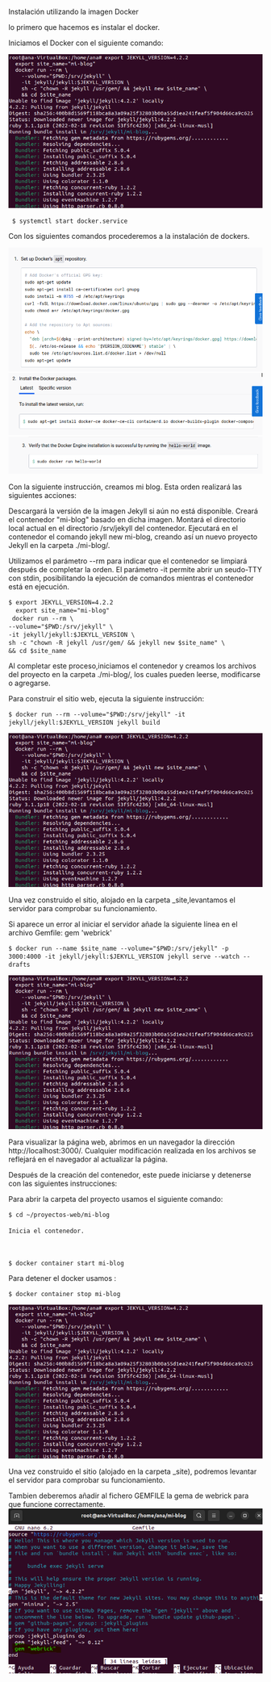 Instalación utilizando la imagen Docker

lo primero que hacemos es instalar el docker.

Iniciamos el Docker con el siguiente comando:

![imagen](../img/Paso1.png)

  

     $ systemctl start docker.service

Con los siguientes comandos procederemos a la instalación de dockers.

![imagen1](../img/instalar1.png)
![imagen2](../img/instalar2.png)
![imagen3](../img/instalar3.png)

Con la siguiente instrucción, creamos  mi blog. Esta orden realizará las siguientes acciones:

  Descargará la versión de la imagen Jekyll si aún no está disponible.
 Creará el contenedor "mi-blog" basado en dicha imagen.
 Montará el directorio local actual en el directorio /srv/jekyll del contenedor.
Ejecutará en el contenedor el comando jekyll new mi-blog, creando así un nuevo proyecto Jekyll en la carpeta ./mi-blog/.

Utilizamos el parámetro --rm para indicar que el contenedor se limpiará después de completar la orden. El parámetro -it permite abrir un seudo-TTY con stdin, posibilitando la ejecución de comandos mientras el contenedor está en ejecución.



    $ export JEKYLL_VERSION=4.2.2
      export site_name="mi-blog"
     docker run --rm \
    --volume="$PWD:/srv/jekyll" \
    -it jekyll/jekyll:$JEKYLL_VERSION \
    sh -c "chown -R jekyll /usr/gem/ && jekyll new $site_name" \
    && cd $site_name

Al completar este proceso,iniciamos el contenedor y creamos los archivos del proyecto en la carpeta ./mi-blog/, los cuales pueden leerse, modificarse o agregarse.

Para construir el sitio web, ejecuta la siguiente instrucción:



    $ docker run --rm --volume="$PWD:/srv/jekyll" -it jekyll/jekyll:$JEKYLL_VERSION jekyll build

![imagen4](../img/Paso1.png)

Una vez construido el sitio, alojado en la carpeta _site,levantamos el servidor para comprobar su funcionamiento.

Si aparece un error al iniciar el servidor añade la siguiente línea en el archivo Gemfile: gem 'webrick'



    $ docker run --name $site_name --volume="$PWD:/srv/jekyll" -p 3000:4000 -it jekyll/jekyll:$JEKYLL_VERSION jekyll serve --watch --drafts

![imagen5](../img/Paso1.png)

Para visualizar la página web, abrimos en un navegador la dirección http://localhost:3000/. Cualquier modificación realizada en los archivos se reflejará en el navegador al actualizar la página.

Después de la creación del contenedor, este puede iniciarse y detenerse con las siguientes instrucciones:

Para abrir la carpeta del proyecto usamos el siguiente comando:



    $ cd ~/proyectos-web/mi-blog

    Inicia el contenedor.



    $ docker container start mi-blog

Para detener el docker usamos :



    $ docker container stop mi-blog

![imagen6](../img/Paso1.png)

Una vez construido el sitio (alojado en la carpeta _site), podremos levantar el servidor para comprobar su funcionamiento.

Tambien deberemos añadir al fichero GEMFILE la gema de webrick para que funcione correctamente.
![imagen7](../img/gemfile.png)

